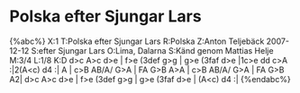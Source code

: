 # Polska efter Sjungar Lars

{%abc%}
X:1
T:Polska efter Sjungar Lars
R:Polska
Z:Anton Teljebäck 2007-12-12
S:efter Sjungar Lars
O:Lima, Dalarna
S:Känd genom Mattias Helje
M:3/4
L:1/8
K:D
d>c A>c d>e | f>e (3def g>g | g>e (3faf d>e |1c>e dd c>A :|2(A<c) d4 :|
A | c>B AB/A/ G>A | FA G>B A>A  | c>B AB/A/ G>A | FA G>B A2|
d>c A>c d>e | f>e (3def g>g | g>e (3faf d>e | (A<c) d4 :|
{%endabc%}

